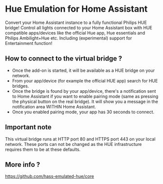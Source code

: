# Hue Emulation for Home Assistant

Convert your Home Assistant instance to a fully functional Philips HUE bridge!
Control all lights connected to your Home Assistant box with HUE compatible apps/devices like the official Hue app, Hue essentials and Philips Ambilight+Hue etc. Including (experimental) support for Entertainment function!

## How to connect to the virtual bridge ?
- Once the add-on is started, it will be available as a HUE bridge on your network.
- From your app/device (for example the official HUE app) search for HUE bridges.
- Once the bridge is found by your app/device, there's a notification sent to Home Assistant if you want to enable pairing mode (same as pressing the physical button on the real bridge). It will show you a message in the notification area WITHIN Home Assistant.
- Once you enabled pairing mode, your app has 30 seconds to connect.

## Important note
This virtual bridge runs at HTTP port 80 and HTTPS port 443 on your local network. These ports can not be changed as the HUE infrastructure requires them to be at these defaults.

## More info ?

https://github.com/hass-emulated-hue/core
